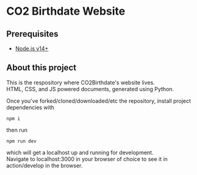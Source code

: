 # CO2 Birthdate Website 

## Prerequisites

- [Node.js v14+](https://nodejs.org/en/download/current/)

## About this project

This is the respository where CO2Birthdate's website lives.  
HTML, CSS, and JS powered documents, generated using Python.

Once you've forked/cloned/downloaded/etc the repository, install project dependencies with
```
npm i
```
then run
```
npm run dev
```
which will get a localhost up and running for development.  
Navigate to localhost:3000 in your browser of choice to see it in action/develop in the browser.

